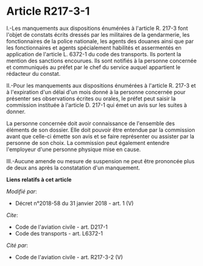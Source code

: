 # Article R217-3-1

I.-Les manquements aux dispositions énumérées à l'article R. 217-3 font l'objet de constats écrits dressés par les militaires
de la gendarmerie, les fonctionnaires de la police nationale, les agents des douanes ainsi que par les fonctionnaires et
agents spécialement habilités et assermentés en application de l'article L. 6372-1 du code des transports. Ils portent la
mention des sanctions encourues. Ils sont notifiés à la personne concernée et communiqués au préfet par le chef du service
auquel appartient le rédacteur du constat. 

II.-Pour les manquements aux dispositions énumérées à l'article R. 217-3 et à l'expiration d'un délai d'un mois donné à la
personne concernée pour présenter ses observations écrites ou orales, le préfet peut saisir la commission instituée à
l'article D. 217-1 qui émet un avis sur les suites à donner. 

La personne concernée doit avoir connaissance de l'ensemble des éléments de son dossier. Elle doit pouvoir être entendue par
la commission avant que celle-ci émette son avis et se faire représenter ou assister par la personne de son choix. La
commission peut également entendre l'employeur d'une personne physique mise en cause. 

III.-Aucune amende ou mesure de suspension ne peut être prononcée plus de deux ans après la constatation d'un manquement.

**Liens relatifs à cet article**

_Modifié par_:

  - Décret n°2018-58 du 31 janvier 2018 - art. 1 (V)

_Cite_:

  - Code de l'aviation civile - art. D217-1
  - Code des transports - art. L6372-1

_Cité par_:

  - Code de l'aviation civile - art. R217-3-2 (V)
